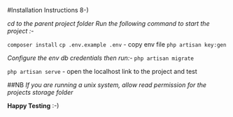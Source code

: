 #Installation Instructions 8-)

*cd to the parent project folder*
*Run the following command to start the project :-*

`composer install`
`cp .env.example .env` - copy env file
`php artisan key:gen`

*Configure the env db credentials then run:-*
`php artisan migrate`

`php artisan serve` - open the localhost link to the project and test 

##NB
_If you are running a unix system, allow read permission for the projects storage folder_ 

**Happy Testing**
:-)
